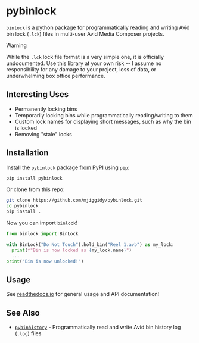 # pybinlock

`binlock` is a python package for programmatically reading and writing Avid bin lock (`.lck`) files in 
multi-user Avid Media Composer projects.

>[!WARNING]
>While the `.lck` lock file format is a very simple one, it is officially undocumented.  Use this library at your own risk --
>I assume no responsibility for any damage to your project, loss of data, or underwhelming box office performance.

## Interesting Uses

- Permanently locking bins
- Temporarily locking bins while programmatically reading/writing to them
- Custom lock names for displaying short messages, such as why the bin is locked
- Removing "stale" locks

## Installation

Install the `pybinlock` package [from PyPI](https://pypi.org/project/pybinlock/) using `pip`:

```bash
pip install pybinlock
```

Or clone from this repo:

```bash
git clone https://github.com/mjiggidy/pybinlock.git
cd pybinlock
pip install .
```

Now you can import `binlock`!

```python
from binlock import BinLock

with BinLock("Do Not Touch").hold_bin("Reel 1.avb") as my_lock:
  print(f"Bin is now locked as {my_lock.name}")
  ...
print("Bin is now unlocked!")
```

## Usage

See [readthedocs.io](https://pybinlock.readthedocs.io) for general usage and API documentation!

## See Also
- [`pybinhistory`](https://github.com/mjiggidy/pybinhistory) - Programmatically read and write Avid bin history log (`.log`) files
